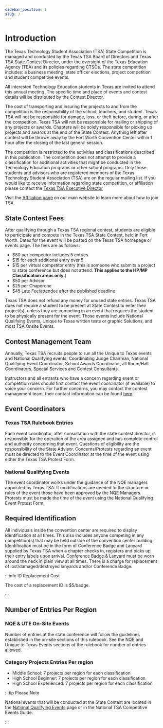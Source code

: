 ```yaml
---
sidebar_position: 1
slug: /
---
```


# Introduction

The Texas Technology Student Association (TSA) State Competition is managed and conducted by the Texas TSA Board of Directors and Texas TSA State Contest Director, under the oversight of the Texas Education Agency (TEA) and its policies regarding CTSOs. The state competition includes: a business meeting, state officer elections, project competition and student competitive events.

All interested Technology Education students in Texas are invited to attend this annual meeting. The specific time and place of events and contest details will be distributed by the Contest Director.

The cost of transporting and insuring the projects to and from the competition is the responsibility of the school, teachers, and student. Texas TSA will not be responsible for damage, loss, or theft before, during, or after the competition. Texas TSA will not be responsible for mailing or shipping of any projects or awards. Chapters will be solely responsible for picking up projects and awards at the end of the State Contest. Anything left after contest will be thrown away by the Fort Worth Convention Center within 1 hour after the closing of the last general session.

The competition is restricted to the activities and classifications described in this publication. The competition does not attempt to provide a classification for additional activities that might be conducted in the Technology Education programs or other school programs. Only those students and advisors who are registered members of the Texas Technology Student Association (TSA) are on the regular mailing list. If you would like to receive information regarding state competition, or affiliation please contact the [Texas TSA Executive Director](/contest-management-team#executive-director)

Visit the [Affiliation page](https://texastsa.org/affiliate) on our main website to learn more about how to join TSA.

## State Contest Fees

After qualifying through a Texas TSA regional contest, students are eligible to participate and compete in the Texas TSA State Contest, held in Fort Worth. Dates for the event will be posted on the Texas TSA homepage or events page. The fees are as follows:

- $80 per competitor includes 5 entries
- $15 for each additional entry over 5
- $15 per virtual competitor entry (this is someone who submits a project to state conference but does not attend. **This applies to the HP/MP Classification areas only.**)
- $50 per Advisor
- $25 per Chaperone
- $45 Late Fee/attendee after the published deadline

Texas TSA does not refund any money for unused state entries. Texas TSA does not require a student to be present at State Contest to enter their project(s), unless they are competing in an event that requires the student to be physically present for the event. Those events include National Qualifying Events, Unique to Texas written tests or graphic Solutions, and most TSA Onsite Events.

## Contest Management Team

Annually, Texas TSA recruits people to run all the Unique to Texas events and National Qualifying events, Coordinating Judge Chairman, National Qualifying Event Coordinator, School Awards Coordinator, all Room/Hall Coordinators, Special Services and Contest Consultants.

Instructors and all entrants who have a concern regarding event or competition rules should first contact the event coordinator (if available) to voice your concern. For further concerns, you may contact the contest management team, their contact information can be found [here](/docs/rulebook/contest-management-team).

## Event Coordinators

### Texas TSA Rulebook Entries

Each event coordinator, after consultation with the state contest director, is responsible for the operation of the area assigned and has complete control and authority concerning that event. Questions of eligibility are the responsibility of the State Advisor. Concerns/Protests regarding an event must be directed to the Event Coordinator at the time of the event using either the Texas TSA Protest Form.

### National Qualifying Events

The event coordinator works under the guidance of the NQE managers appointed by Texas TSA. If modifications are needed to the structure or rules of the event those have been approved by the NQE Managers. Protests must be made the time of the event using the National Qualifying Event Protest Form.

## Required Identification

All individuals inside the convention center are required to display identification at all times. This also includes anyone competing in any competition(s) that may be held outside of the convention center building. Identification must be in the form of Conference Badge and Lanyard supplied by Texas TSA when a chapter checks in, registers and picks up their entry labels upon arrival. Conference Badge & Lanyard must be worn around the neck in plain view at all times. There is a charge for replacement of lost/damaged/destroyed lanyards and/or Conference Badge.

:::info ID Replacement Cost

The cost of a replacement ID is $5/badge.

:::

## Number of Entries Per Region

### NQE & UTE On-Site Events

Number of entries at the state conference will follow the guidelines established in the on-site sections of this rulebook. See the NQE and Unique to Texas Events sections of the rulebook for number of entries allowed.

### Category Projects Entries Per region

- Middle School: 7 projects per region for each classification
- High School Beginner: 7 projects per region for each classification
- High School Experienced: 7 projects per region for each classification

:::tip Please Note

National events that will be conducted at the State Contest are located in the [National Qualifying Events](/national-qualifying-events) page or in the National TSA Competitive Events Guide.

:::